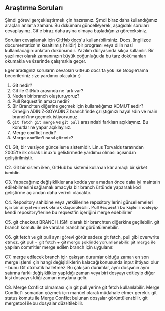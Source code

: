 ## Araştırma Soruları

Şimdi görevi gerçekleştirmek için hazırsınız. Şimdi biraz daha kullandığımız araçları anlama zamanı. Bu dokümanı güncelleyerek, aşağıdaki soruları cevaplayınız. Git'e biraz daha aşina olmaya başladığınızı göreceksiniz. 

Soruları cevaplamak için [GitHub docs](https://docs.github.com/en)'u kullanabilirsiniz. Docs, (ingilizce documentation'ın kısaltılmış halidir) bir programı veya dilin nasıl kullanılacağını anlatan dokümandır. Yazılım dünyasında sıkça kullanılır. Bir yazılımcı olarak zamanınızın büyük çoğunluğu da bu tarz dokümanları okumakla ve üzerinde çalışmakla geçer.

Eğer aradığınız soruların cevapları GitHub docs'ta yok ise Google'lama becerileriniz size yardımcı olacaktır :)

1. Git nedir?
2. Git ile GitHub arasında ne fark var?
3. Neden bir branch oluşturuyoruz? 
4. Pull Request'in amacı nedir?
5. Bir Branchten diğerine geçmek için kullanıdığımız KOMUT nedir? Örneğin ADINIZ-SOYADINIZ branch'inde çalıştığınızı hayal edin ve main branch'ine geçmek istiyorsunuz.
6. `git fetch`, `git merge` ve `git pull` arasındaki farklıarı açıklayınız. Bu konutlar ne yapar açıklayınız.
7. Merge conflict nedir?
8. Merge conflict'i nasıl çözeriz?

C1. Git, bir versiyon güncelleme sistemidir. Linus Torvalds tarafından 2005'te ilk olarak Linux'u geliştirmede yardımcı
olması açısından geliştirilmiştir.

C2. Git bir sistem iken, GitHub bu sistemi kullanan kâr amaçlı bir şirket ismidir.

C3. Yapacağımız değişiklikler ana kodda yer almadan önce daha iyi maintain edilebilmesini sağlamak amacıyla
bir branch üstünde yaparsak kod geliştirme açısından daha verimli olacaktır.

C4. Repository sahibine veya yetkililerine repository'lerini güncellemeleri için bir sinyal vermek olarak düşünülebilir.
Pull Request'i bu kişiler inceleyip kendi repository'lerine bu request'in içeriğini merge edebilirler.

C5. git checkout BRANCH_ISMI olarak bir branchten diğerkine geçilebilir. git branch komutu ile de varolan branchlar
görüntülenebilir.

C6. git fetch ve git pull aynı görevi görür sadece git fetch, pull gibi overwrite etmez. git pull = git fetch + git merge
şeklinde yorumlanabilir. git merge ile yapılan commitler merge edilen branch için uygulanır.

C7. merge edilecek branch için çakışan durumlar olduğu zaman en son merge işlemi için hangi değişikliklerin kalacağı
konusunda input ihtiyacı olur - bunu Git otomatik halletmez. Bu çakışan durumlar, aynı dosyanın aynı satırına 
farklı değişiklikler yapıldığı zaman veya biri dosyayı editleyip diğer kişi dosyayı sildiği zaman meydana gelir.

C8. Merge Conflict olmaması için git pull yerine git fetch kullanılabilir. Merge Conflict'i sonradan çözmek için
manüel olarak müdahale etmek gerekir. git status komutu ile Merge Conflict bulunan dosyalar görüntülenebilir. git mergetool
ile bu dosyalar düzeltilebilir.
